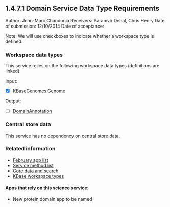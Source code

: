 1.4.7.1 Domain Service Data Type Requirements
-----------------------------------------------

Author: John-Marc Chandonia
Receivers: Paramvir Dehal, Chris Henry
Date of submission: 12/10/2014
Date of acceptance:

Note: We will use checkboxes to indicate whether a workspace type is
defined.

### Workspace data types

This service relies on the following workspace data types (definitions are linked):

Input:
- [x] [KBaseGenomes.Genome](https://github.com/kbase/KBaseFBAModeling/blob/master/specs/Genome.spec#L368)

Output:
- [ ] [DomainAnnotation](https://github.com/kbase/gene_families/blob/dev/KBaseGeneFamilies.spec)
 
### Central store data

This service has no dependency on central store data.

### Related information

- [February app list](https://docs.google.com/spreadsheets/d/1jIyMrAnG1GJP6i0qgFmah9cM51BpcpvC-SAmPaJArM4/edit#gid=0)
- [Service method list](https://docs.google.com/spreadsheets/d/1XeYR-ZFsldHVB7I8yPkP-aGPlzXqY7cU1gTArRXZs78/edit?usp=sharing)
- [Core data and search](https://docs.google.com/spreadsheets/d/1auAfLVc1ogs6SBOIAqCp6GG8gUr19b-gW2VqSBAA7jo/edit#gid=940808100)
- [KBase workspace types](http://narrative.kbase.us/functional-site/#/spec/storage/0)

#### Apps that rely on this science service:

- New protein domain app to be named


